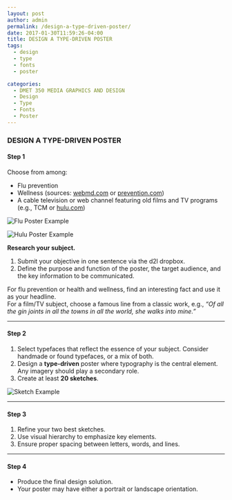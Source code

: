 ```yaml
---
layout: post
author: admin
permalink: /design-a-type-driven-poster/
date: 2017-01-30T11:59:26-04:00
title: DESIGN A TYPE-DRIVEN POSTER
tags:
  - design
  - type
  - fonts
  - poster

categories:
  - DMET 350 MEDIA GRAPHICS AND DESIGN
  - Design
  - Type
  - Fonts
  - Poster
---
```


### DESIGN A TYPE-DRIVEN POSTER

#### **Step 1**

Choose from among:
- Flu prevention  
- Wellness (sources: [webmd.com](https://www.webmd.com) or [prevention.com](https://www.prevention.com))  
- A cable television or web channel featuring old films and TV programs (e.g., TCM or [hulu.com](https://www.hulu.com))

![Flu Poster Example](https://image-control-storage.s3.amazonaws.com/blog-images/2015/08/27193516/2015-09-09-10_52_03-FluPoster.pdf.png)

![Hulu Poster Example](https://image-control-storage.s3.amazonaws.com/blog-images/2015/08/27193511/2015-09-09-10_57_02-Hulu-Poster.pdf.png)

**Research your subject.**

1. Submit your objective in one sentence via the d2l dropbox.  
2. Define the purpose and function of the poster, the target audience, and the key information to be communicated.  

For flu prevention or health and wellness, find an interesting fact and use it as your headline.  
For a film/TV subject, choose a famous line from a classic work, e.g., *“Of all the gin joints in all the towns in all the world, she walks into mine.”*

---

#### **Step 2**

1. Select typefaces that reflect the essence of your subject. Consider handmade or found typefaces, or a mix of both.  
2. Design a **type-driven** poster where typography is the central element. Any imagery should play a secondary role.  
3. Create at least **20 sketches**.

![Sketch Example](https://image-control-storage.s3.amazonaws.com/blog-images/2015/08/27193514/2015-09-09-10_43_30-Sean-Puzzo-1.pdf.png)

---

#### **Step 3**

1. Refine your two best sketches.  
2. Use visual hierarchy to emphasize key elements.  
3. Ensure proper spacing between letters, words, and lines.

---

#### **Step 4**

- Produce the final design solution.  
- Your poster may have either a portrait or landscape orientation.  

